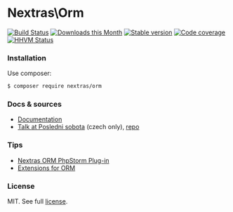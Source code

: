 Nextras\Orm
===========

[![Build Status](https://travis-ci.org/nextras/orm.svg?branch=master)](https://travis-ci.org/nextras/orm)
[![Downloads this Month](https://img.shields.io/packagist/dm/nextras/orm.svg?style=flat)](https://packagist.org/packages/nextras/orm)
[![Stable version](http://img.shields.io/packagist/v/nextras/orm.svg?style=flat)](https://packagist.org/packages/nextras/orm)
[![Code coverage](https://img.shields.io/coveralls/nextras/orm.svg?style=flat)](https://coveralls.io/r/nextras/orm)
[![HHVM Status](http://img.shields.io/hhvm/nextras/orm.svg?style=flat)](http://hhvm.h4cc.de/package/nextras/orm)

### Installation

Use composer:

```bash
$ composer require nextras/orm
```

### Docs & sources

- [Documentation](https://nextras.org/orm/docs)
- [Talk at Posledni sobota](https://www.youtube.com/watch?v=6MnONy6DTLs) (czech only), [repo](https://github.com/hrach/orm-demo)

### Tips

- [Nextras ORM PhpStorm Plug-in](https://github.com/nextras/orm-intellij)
- [Extensions for ORM](https://github.com/Mikulas/nextras-ormext)

### License

MIT. See full [license](license.md).
